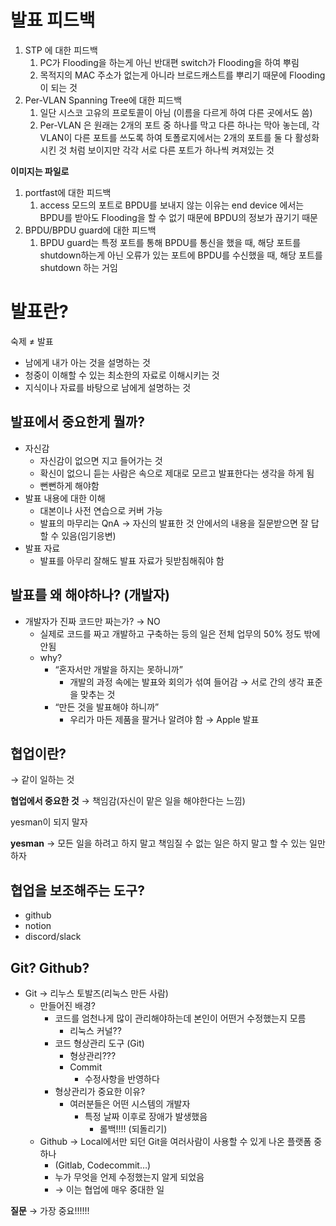 # 발표 피드백

1. STP 에 대한 피드백
    1. PC가 Flooding을 하는게 아닌 반대편 switch가 Flooding을 하여 뿌림
    2. 목적지의 MAC 주소가 없는게 아니라 브로드캐스트를 뿌리기 때문에 Flooding이 되는 것
2. Per-VLAN Spanning Tree에 대한 피드백
    1. 일단 시스코 고유의 프로토콜이 아님 (이름을 다르게 하여 다른 곳에서도 씀)
    2. Per-VLAN 은 원래는 2개의 포트 중 하나를 막고 다른 하나는 막아 놓는데, 각 VLAN이 다른 포트를 쓰도록 하여 토폴로지에서는 2개의 포트를 둘 다 활성화시킨 것 처럼 보이지만 각각 서로 다른 포트가 하나씩 켜져있는 것

**이미지는 파일로**


1. portfast에 대한 피드백
    1. access 모드의 포트로 BPDU를 보내지 않는 이유는 end device 에서는 BPDU를 받아도 Flooding을 할 수 없기 때문에 BPDU의 정보가 끊기기 때문
2. BPDU/BPDU guard에 대한 피드백
    1. BPDU guard는 특정 포트를 통해 BPDU를 통신을 했을 때, 해당 포트를 shutdown하는게 아닌 오류가 있는 포트에 BPDU를 수신했을 때, 해당 포트를 shutdown 하는 거임

# 발표란?

숙제 ≠ 발표

- 남에게 내가 아는 것을 설명하는 것
- 청중이 이해할 수 있는 최소한의 자료로 이해시키는 것
- 지식이나 자료를 바탕으로 남에게 설명하는 것

## 발표에서 중요한게 뭘까?

- 자신감
    - 자신감이 없으면 지고 들어가는 것
    - 확신이 없으니 듣는 사람은 속으로 제대로 모르고 발표한다는 생각을 하게 됨
    - 뻔뻔하게 해야함
- 발표 내용에 대한 이해
    - 대본이나 사전 연습으로 커버 가능
    - 발표의 마무리는 QnA → 자신의 발표한 것 안에서의 내용을 질문받으면 잘 답할 수 있음(임기응변)
- 발표 자료
    - 발표를 아무리 잘해도 발표 자료가 뒷받침해줘야 함

## 발표를 왜 해야하나? (개발자)

- 개발자가 진짜 코드만 짜는가? → NO
    - 실제로 코드를 짜고 개발하고 구축하는 등의 일은 전체 업무의 50% 정도 밖에 안됨
    - why?
        - “혼자서만 개발을 하지는 못하니까”
            - 개발의 과정 속에는 발표와 회의가 섞여 들어감 → 서로 간의 생각 표준을 맞추는 것
        - “만든 것을 발표해야 하니까”
            - 우리가 마든 제품을 팔거나 알려야 함 → Apple 발표

## 협업이란?

→ 같이 일하는 것 

**협업에서 중요한 것** → 책임감(자신이 맡은 일을 해야한다는 느낌)

yesman이 되지 말자

**yesman** → 모든 일을 하려고 하지 말고 책임질 수 없는 일은 하지 말고 할 수 있는 일만 하자

## 협업을 보조해주는 도구?

- github
- notion
- discord/slack

## Git? Github?

- Git → 리누스 토발즈(리눅스 만든 사람)
    - 만들어진 배경?
        - 코드를 엄천나게 많이 관리해야하는데 본인이 어떤거 수정했는지 모름
            - 리눅스 커널??
        - 코드 형상관리 도구 (Git)
            - 형상관리???
            - Commit
                - 수정사항을 반영하다
        - 형상관리가 중요한 이유?
            - 여러분들은 어떤 시스템의 개발자
                - 특정 날짜 이후로 장애가 발생했음
                    - 롤백!!!! (되돌리기)
    - Github → Local에서만 되던 Git을 여러사람이 사용할 수 있게 나온 플랫폼 중 하나
        - (Gitlab, Codecommit…)
        - 누가 무엇을 언제 수정했는지 알게 되었음
        - → 이는 협업에 매우 중대한 일

**질문** → 가장 중요!!!!!!